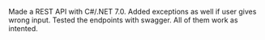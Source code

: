 Made a REST API with C#/.NET 7.0.
Added exceptions as well if user gives wrong input.
Tested the endpoints with swagger. All of them work as intented. 
